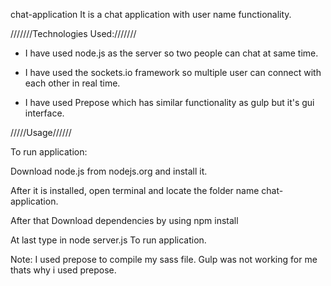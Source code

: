chat-application
It is a chat application with user name functionality.

///////Technologies Used:///////

- I have used node.js as the server so two people can chat at same time. 

- I have used the sockets.io framework so multiple user can connect with each other in real time.

- I have used Prepose which has similar functionality as gulp but it's gui interface.

/////Usage//////

To run application:

Download node.js from nodejs.org and install it.

After it is installed, open terminal and locate the folder name chat-application.

After that Download dependencies by using npm install

At last type in node server.js To run application.

Note: I used prepose to compile my sass file. Gulp was not working for me thats why i used prepose.
